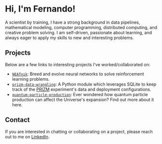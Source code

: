 # Hi, I'm Fernando!

A scientist by training, I have a strong background in data pipelines, mathematical modeling, computer programming, distributed computing, and creative problem solving. I am self-driven, passionate about learning, and always eager to apply my skills to new and interesting problems.


## Projects

Below are a few links to interesting projects I've worked/collaborated on:

- [`NEATnik`](https://github.com/fernandozhs/neatnik): Breed and evolve neural networks to solve reinforcement learning problems.
- [`prizm-data-wrangling`](https://github.com/PRIZM-Experiment/prizm-data-wrangling): A Python module which leverages SQLite to keep track of the [PRIZM](https://arxiv.org/abs/1806.09531) experiment's data and deployment configurations.
- [`quantum-particle-production`](https://github.com/fernandozhs/quantum-particle-production): Ever wondered how quantum particle production can affect the Universe's expansion? Find out more about it here.


## Contact

If you are interested in chatting or collaborating on a project, please reach out to me on [LinkedIn](https://www.linkedin.com/in/fernandozhs).
